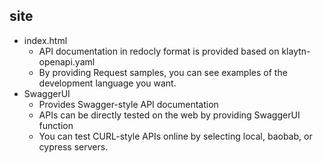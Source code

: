 ## site
- index.html
    - API documentation in redocly format is provided based on klaytn-openapi.yaml
    - By providing Request samples, you can see examples of the development language you want.
- SwaggerUI
    - Provides Swagger-style API documentation
    - APIs can be directly tested on the web by providing SwaggerUI function
    - You can test CURL-style APIs online by selecting local, baobab, or cypress servers.
